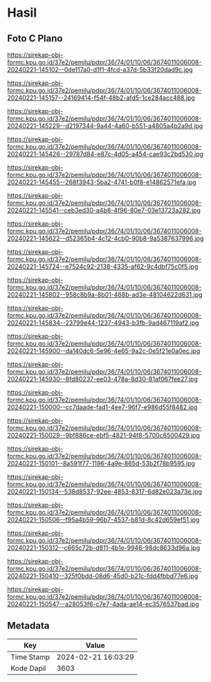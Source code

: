 # Hasil

## Foto C Plano

https://sirekap-obj-formc.kpu.go.id/37e2/pemilu/pdpr/36/74/01/10/06/3674011006008-20240221-145102--0de117a0-d1f1-4fcd-a37d-5b33f20dad9c.jpg

https://sirekap-obj-formc.kpu.go.id/37e2/pemilu/pdpr/36/74/01/10/06/3674011006008-20240221-145157--24169414-f54f-48b2-afd5-1ce284acc488.jpg

https://sirekap-obj-formc.kpu.go.id/37e2/pemilu/pdpr/36/74/01/10/06/3674011006008-20240221-145229--d2197344-9a44-4a60-b551-a4805a4b2a9d.jpg

https://sirekap-obj-formc.kpu.go.id/37e2/pemilu/pdpr/36/74/01/10/06/3674011006008-20240221-145426--29787d84-e87c-4d05-a454-cae93c2bd530.jpg

https://sirekap-obj-formc.kpu.go.id/37e2/pemilu/pdpr/36/74/01/10/06/3674011006008-20240221-145455--268f3943-5ba2-4741-b0f8-e14862571efa.jpg

https://sirekap-obj-formc.kpu.go.id/37e2/pemilu/pdpr/36/74/01/10/06/3674011006008-20240221-145541--ceb3ed30-a4b8-4f96-80e7-03e13723a282.jpg

https://sirekap-obj-formc.kpu.go.id/37e2/pemilu/pdpr/36/74/01/10/06/3674011006008-20240221-145622--d52365b4-4c12-4cb0-90b8-9a5387637996.jpg

https://sirekap-obj-formc.kpu.go.id/37e2/pemilu/pdpr/36/74/01/10/06/3674011006008-20240221-145724--e7524c92-2138-4335-af62-9c4dbf75c0f5.jpg

https://sirekap-obj-formc.kpu.go.id/37e2/pemilu/pdpr/36/74/01/10/06/3674011006008-20240221-145802--958c8b9a-8b01-468b-ad3e-48104622d631.jpg

https://sirekap-obj-formc.kpu.go.id/37e2/pemilu/pdpr/36/74/01/10/06/3674011006008-20240221-145834--23799e44-1237-4943-b3fb-9ad467119af2.jpg

https://sirekap-obj-formc.kpu.go.id/37e2/pemilu/pdpr/36/74/01/10/06/3674011006008-20240221-145900--da140dc6-5e96-4e65-9a2c-0e5f21e0a0ec.jpg

https://sirekap-obj-formc.kpu.go.id/37e2/pemilu/pdpr/36/74/01/10/06/3674011006008-20240221-145930--8fd80237-ee03-478a-8d30-81af067fee27.jpg

https://sirekap-obj-formc.kpu.go.id/37e2/pemilu/pdpr/36/74/01/10/06/3674011006008-20240221-150000--cc7daade-fad1-4ee7-96f7-e986d55f8482.jpg

https://sirekap-obj-formc.kpu.go.id/37e2/pemilu/pdpr/36/74/01/10/06/3674011006008-20240221-150029--9bf886ce-ebf5-4821-94f8-5700c6500429.jpg

https://sirekap-obj-formc.kpu.go.id/37e2/pemilu/pdpr/36/74/01/10/06/3674011006008-20240221-150101--8a591f77-1196-4a9e-865d-53b2f78b9595.jpg

https://sirekap-obj-formc.kpu.go.id/37e2/pemilu/pdpr/36/74/01/10/06/3674011006008-20240221-150134--538d8537-92ee-4853-8317-6d82e023a73e.jpg

https://sirekap-obj-formc.kpu.go.id/37e2/pemilu/pdpr/36/74/01/10/06/3674011006008-20240221-150506--f95a4b59-96b7-4537-b81d-8c42d659ef51.jpg

https://sirekap-obj-formc.kpu.go.id/37e2/pemilu/pdpr/36/74/01/10/06/3674011006008-20240221-150312--c665c72b-d811-4b1e-9946-98dc8633d96a.jpg

https://sirekap-obj-formc.kpu.go.id/37e2/pemilu/pdpr/36/74/01/10/06/3674011006008-20240221-150410--325f0bdd-08d6-45d0-b21c-fdd4fbbd77e6.jpg

https://sirekap-obj-formc.kpu.go.id/37e2/pemilu/pdpr/36/74/01/10/06/3674011006008-20240221-150547--a28053f6-c7e7-4ada-ae14-ec3576537bad.jpg


## Metadata

| Key        | Value               |
| ---------- | ------------------- |
| Time Stamp | 2024-02-21 16:03:29 |
| Kode Dapil | 3603                |



